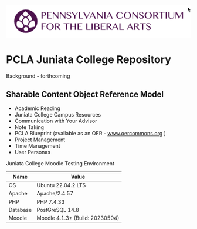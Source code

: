 ![PCLA Logo](./PCLA-logo.png)


# PCLA Juniata College Repository

Background - forthcoming 

## Sharable Content Object Reference Model 

* Academic Reading 
* Juniata College Campus Resources
* Communication with Your Advisor
* Note Taking
* PCLA Blueprint (available as an OER - www.oercommons.org )
* Project Management
* Time Management
* User Personas
 

Juniata College Moodle Testing Environment 

| Name     | Value              | 
| -------- | ------------------ | 
| OS       | Ubuntu 22.04.2 LTS |
| Apache   | Apache/2.4.57      |
| PHP      | PHP 7.4.33         |
| Database | PostGreSQL 14.8    |
| Moodle   | Moodle 4.1.3+ (Build: 20230504) |



